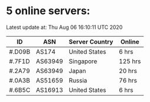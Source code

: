 # 5 online servers:

Latest update at: Thu Aug 06 16:10:11 UTC 2020

| ID | ASN | Server Country | Online |
| -- | --- | -------------- | ------ |
| #.D09B | AS174 | United States | 6 hrs |
| #.7F1D | AS63949 | Singapore | 125 hrs |
| #.2A79 | AS63949 | Japan | 20 hrs |
| #.0A3B | AS51659 | Russia | 76 hrs |
| #.6B5C | AS16913 | United States | 6 hrs |

